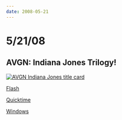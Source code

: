 ```yaml
---
date: 2008-05-21
---
```

# 5/21/08

## AVGN: Indiana Jones Trilogy!

[![AVGN Indiana Jones title card](https://i.imgur.com/LFfBqdz.jpg)](https://web.archive.org/web/20091114225953/http://www.gametrailers.com/player/34277.html)

[Flash](https://web.archive.org/web/20091114225953/http://www.gametrailers.com/player/34277.html?type=flv)

[Quicktime](https://web.archive.org/web/20091114225953/http://www.gametrailers.com/player/34277.html?type=mov)

[Windows](https://web.archive.org/web/20091114225953/http://www.gametrailers.com/player/34277.html?type=wmv)